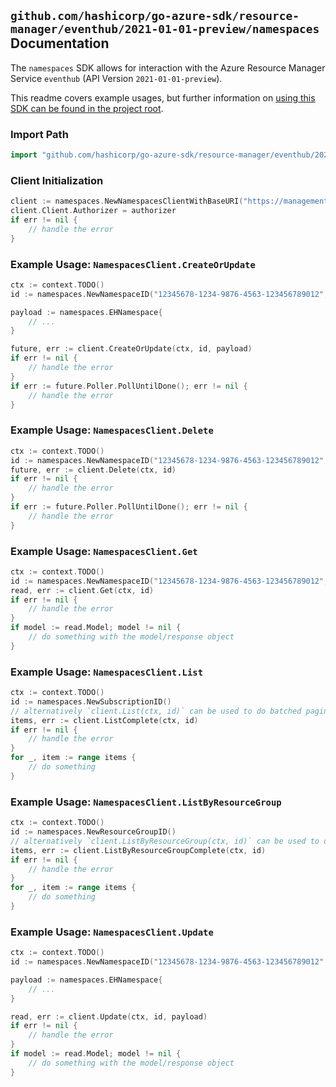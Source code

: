 
## `github.com/hashicorp/go-azure-sdk/resource-manager/eventhub/2021-01-01-preview/namespaces` Documentation

The `namespaces` SDK allows for interaction with the Azure Resource Manager Service `eventhub` (API Version `2021-01-01-preview`).

This readme covers example usages, but further information on [using this SDK can be found in the project root](https://github.com/hashicorp/go-azure-sdk/tree/main/docs).

### Import Path

```go
import "github.com/hashicorp/go-azure-sdk/resource-manager/eventhub/2021-01-01-preview/namespaces"
```


### Client Initialization

```go
client := namespaces.NewNamespacesClientWithBaseURI("https://management.azure.com")
client.Client.Authorizer = authorizer
if err != nil {
	// handle the error
}
```


### Example Usage: `NamespacesClient.CreateOrUpdate`

```go
ctx := context.TODO()
id := namespaces.NewNamespaceID("12345678-1234-9876-4563-123456789012", "example-resource-group", "namespaceValue")

payload := namespaces.EHNamespace{
	// ...
}

future, err := client.CreateOrUpdate(ctx, id, payload)
if err != nil {
	// handle the error
}
if err := future.Poller.PollUntilDone(); err != nil {
	// handle the error
}
```


### Example Usage: `NamespacesClient.Delete`

```go
ctx := context.TODO()
id := namespaces.NewNamespaceID("12345678-1234-9876-4563-123456789012", "example-resource-group", "namespaceValue")
future, err := client.Delete(ctx, id)
if err != nil {
	// handle the error
}
if err := future.Poller.PollUntilDone(); err != nil {
	// handle the error
}
```


### Example Usage: `NamespacesClient.Get`

```go
ctx := context.TODO()
id := namespaces.NewNamespaceID("12345678-1234-9876-4563-123456789012", "example-resource-group", "namespaceValue")
read, err := client.Get(ctx, id)
if err != nil {
	// handle the error
}
if model := read.Model; model != nil {
	// do something with the model/response object
}
```


### Example Usage: `NamespacesClient.List`

```go
ctx := context.TODO()
id := namespaces.NewSubscriptionID()
// alternatively `client.List(ctx, id)` can be used to do batched pagination
items, err := client.ListComplete(ctx, id)
if err != nil {
	// handle the error
}
for _, item := range items {
	// do something
}
```


### Example Usage: `NamespacesClient.ListByResourceGroup`

```go
ctx := context.TODO()
id := namespaces.NewResourceGroupID()
// alternatively `client.ListByResourceGroup(ctx, id)` can be used to do batched pagination
items, err := client.ListByResourceGroupComplete(ctx, id)
if err != nil {
	// handle the error
}
for _, item := range items {
	// do something
}
```


### Example Usage: `NamespacesClient.Update`

```go
ctx := context.TODO()
id := namespaces.NewNamespaceID("12345678-1234-9876-4563-123456789012", "example-resource-group", "namespaceValue")

payload := namespaces.EHNamespace{
	// ...
}

read, err := client.Update(ctx, id, payload)
if err != nil {
	// handle the error
}
if model := read.Model; model != nil {
	// do something with the model/response object
}
```
